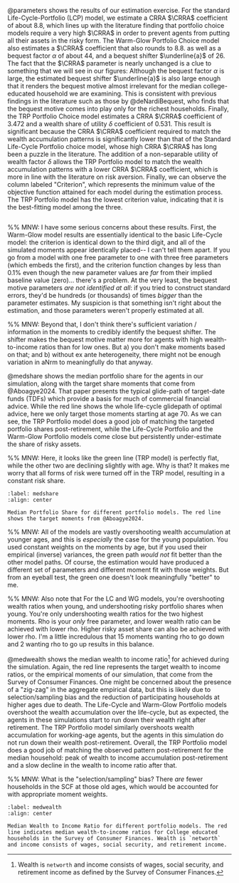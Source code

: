 @parameters shows the results of our estimation exercise.
For the standard Life-Cycle-Portfolio (LCP) model, we estimate a CRRA $\CRRA$ coefficient of about 8.8, which lines up with the literature finding that portfolio choice models require a very high $\CRRA$ in order to prevent agents from putting all their assets in the risky form.
The Warm-Glow Portfolio Choice model also estimates a $\CRRA$ coefficient that also rounds to 8.8.
as well as a bequest factor $\alpha$ of about 44, and a bequest shifter $\underline{a}$ of 26.
The fact that the $\CRRA$ parameter is nearly unchanged is a clue to something that we will see in our figures: Although the bequest factor $\alpha$ is large, the estimated bequest shifter $\underline{a}$ is also large enough that it renders the bequest motive almost irrelevant for the median college-educated household we are examining.
This is consistent with previous findings in the literature such as those by @deNardiBequest, who finds that the bequest motive comes into play only for the richest households.
Finally, the TRP Portfolio Choice model estimates a CRRA $\CRRA$ coefficient of 3.472 and a wealth share of utility $\delta$ coefficient of 0.531.
This result is significant because the CRRA $\CRRA$ coefficient required to match the wealth accumulation patterns is significantly lower than that of the Standard Life-Cycle Portfolio choice model, whose high CRRA $\CRRA$ has long been a puzzle in the literature.
The addition of a non-separable utility of wealth factor $\delta$ allows the TRP Portfolio model to match the wealth accumulation patterns with a lower CRRA $\CRRA$ coefficient, which is more in line with the literature on risk aversion.
Finally, we can observe the column labeled "Criterion", which represents the minimum value of the objective function attained for each model during the estimation process.
The TRP Portfolio model has the lowest criterion value, indicating that it is the best-fitting model among the three.

```{include} parameters.tex
```

%% MNW: I have some serious concerns about these results. First, the Warm-Glow model results are essentially identical to the basic Life-Cycle model: the criterion is identical down to the third digit, and all of the simulated moments appear identically placed-- I can't tell them apart. If you go from a model with one free parameter to one with three free parameters (which embeds the first), and the criterion function changes by less than 0.1% even though the new parameter values are *far* from their implied baseline value (zero)... there's a problem. At the very least, the bequest motive parameters *are not identified at all*: if you tried to construct standard errors, they'd be hundreds (or thousands) of times *bigger* than the parameter estimates. My suspicion is that something isn't right about the estimation, and those parameters weren't properly estimated at all.

%% MNW: Beyond that, I don't think there's sufficient variation / information in the moments to credibly identify the bequest shifter. The shifter makes the bequest motive matter more for agents with high wealth-to-income ratios than for low ones. But a) you don't make moments based on that; and b) without ex ante heterogeneity, there might not be enough variation in aNrm to meaningfully do that anyway.

@medshare shows the median portfolio share for the agents in our simulation, along with the target share moments that come from @Aboagye2024.
That paper presents the typical glide-path of target-date funds (TDFs) which provide a basis for much of commercial financial advice.
While the red line shows the whole life-cycle glidepath of optimal advice, here we only target those moments starting at age 70.
As we can see, the TRP Portfolio model does a good job of matching the targeted portfolio shares post-retirement, while the Life-Cycle Portfolio and the Warm-Glow Portfolio models come close but persistently under-estimate the share of risky assets.

%% MNW: Here, it looks like the green line (TRP model) is perfectly flat, while the other two are declining slightly with age. Why is that? It makes me worry that all forms of risk were turned off in the TRP model, resulting in a constant risk share.

```{figure} figures/median_share
:label: medshare
:align: center 

Median Portfolio Share for different portfolio models. The red line shows the target moments from @Aboagye2024. 
```

%% MNW: All of the models are vastly overshooting wealth accumulation at younger ages, and this is *especially* the case for the young population. You used constant weights on the moments by age, but if you used their empirical (inverse) variances, the green path *would not* fit better than the other model paths. Of course, the estimation would have produced a different set of parameters and different moment fit with those weights. But from an eyeball test, the green one doesn't look meaningfully "better" to me.

%% MNW: Also note that For the LC and WG models, you're overshooting wealth ratios when young, and undershooting risky portfolio shares when young. You're only undershooting wealth ratios for the two highest moments. Rho is your *only* free parameter, and lower wealth ratio can be achieved with lower rho. Higher risky asset share can also be achieved with lower rho. I'm a little incredulous that 15 moments wanting rho to go down and 2 wanting rho to go up results in this balance.

@medwealth shows the median wealth to income ratio[^wtoy] for achieved during the simulation.
Again, the red line represents the target wealth to income ratios, or the empirical moments of our simulation, that come from the Survey of Consumer Finances.
One might be concerned about the presence of a "zig-zag" in the aggregate empirical data, but this is likely due to selection/sampling bias and the reduction of participating households at higher ages due to death.
The Life-Cycle and Warm-Glow Portfolio models overshoot the wealth accumulation over the life-cycle, but as expected, the agents in these simulations start to run down their wealth right after retirement.
The TRP Portfolio model similarly overshoots wealth accumulation for working-age agents, but the agents in this simulation do not run down their wealth post-retirement.
Overall, the TRP Portfolio model does a good job of matching the observed pattern post-retirement for the median household: peak of wealth to income accumulation post-retirement and a slow decline in the wealth to income ratio after that.

%% MNW: What is the "selection/sampling" bias? There *are* fewer households in the SCF at those old ages, which would be accounted for with appropriate moment weights.

[^wtoy]: Wealth is `networth` and income consists of wages, social security, and retirement income as defined by the Survey of Consumer Finances.

```{figure} figures/median_wealth
:label: medwealth
:align: center 

Median Wealth to Income Ratio for different portfolio models. The red line indicates median wealth-to-income ratios for College educated households in the Survey of Consumer Finances. Wealth is `networth` and income consists of wages, social security, and retirement income. 
```
